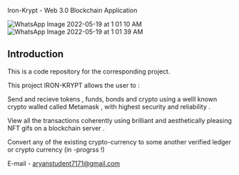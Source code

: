  Iron-Krypt - Web 3.0 Blockchain Application



![WhatsApp Image 2022-05-19 at 1 01 10 AM](https://user-images.githubusercontent.com/87082704/169176500-6a86f144-7092-494e-83ca-68839a5c24b4.jpeg)
![WhatsApp Image 2022-05-19 at 1 01 39 AM](https://user-images.githubusercontent.com/87082704/169176519-bde24734-3329-4215-95ca-180d92a0b028.jpeg)

## Introduction
This is a code repository for the corresponding project.

This project IRON-KRYPT allows the user to :
 
Send and recieve tokens , funds, bonds and crypto using a welll known crypto walled called Metamask , with highest security and reliability .

View all the transactions coherently using brilliant and aesthetically pleasing NFT gifs on a blockchain server .

Convert any of the existing crypto-currency to some another verified ledger or crypto currency (in -progrss !)

E-mail - aryanstudent7171@gmail.com



